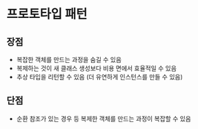# 프로토타입 패턴

## 장점
- 복잡한 객체를 만드는 과정을 숨길 수 있음
- 복제하는 것이 새 클래스 생성보다 비용 면에서 효율적일 수 있음
- 추상 타입을 리턴할 수 있음 (더 유연하게 인스턴스를 만들 수 있음)

## 단점
- 순환 참조가 있는 경우 등 복제한 객체를 만드는 과정이 복잡할 수 있음